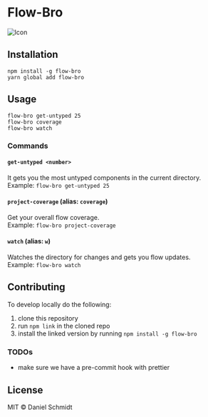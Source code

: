 # Flow-Bro

![Icon](https://i.imgflip.com/1mdkbx.jpg)

## Installation

```
npm install -g flow-bro
yarn global add flow-bro
```

## Usage

```shell
flow-bro get-untyped 25
flow-bro coverage
flow-bro watch
```
### Commands
#### `get-untyped <number>`

It gets you the most untyped components in the current directory. <br>
Example: `flow-bro get-untyped 25`

#### `project-coverage` (alias: `coverage`)

Get your overall flow coverage. <br>
Example: `flow-bro project-coverage`

#### `watch` (alias: `w`)

Watches the directory for changes and gets you flow updates. <br>
Example: `flow-bro watch`

## Contributing

To develop locally do the following:

1. clone this repository
2. run `npm link` in the cloned repo
3. install the linked version by running `npm install -g flow-bro`

### TODOs

- make sure we have a pre-commit hook with prettier

## License

MIT © Daniel Schmidt
